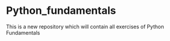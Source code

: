 # Python_fundamentals
This is a new repository which will contain all exercises of Python Fundamentals
